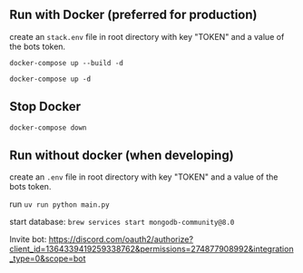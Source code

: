 
## Run with Docker (preferred for production)

create an `stack.env` file in root directory with key "TOKEN" and a value of the bots token.

`docker-compose up --build -d`

`docker-compose up -d`

## Stop Docker

`docker-compose down`

## Run without docker (when developing)

create an `.env` file in root directory with key "TOKEN" and a value of the bots token.

run `uv run python main.py`

start database:
`brew services start mongodb-community@8.0`

Invite bot:
https://discord.com/oauth2/authorize?client_id=1364339419259338762&permissions=274877908992&integration_type=0&scope=bot